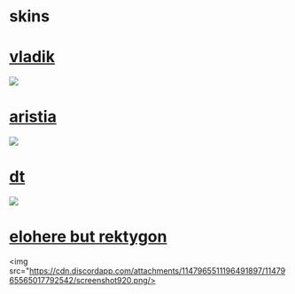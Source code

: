 # skins
# [vladik](https://drive.google.com/drive/folders/161V-kRBD1wKQmeisKqBhinNmP-pk1_iN?usp=sharing)
<img src="https://cdn.discordapp.com/attachments/1147506286242566305/1147506329536184340/screenshot915.png"/>

# [aristia](https://drive.google.com/drive/folders/1wQcgkRDsDxUI6qvKOdpAUho5Uy_MZyyv?usp=sharing)
<img src="https://cdn.discordapp.com/attachments/1147506286242566305/1147509711768408174/screenshot916.png"/>

# [dt](https://drive.google.com/drive/folders/10Zexq9fnSLRJBe6EjXwDdNg-TzixEKAT?usp=sharing)
<img src="https://cdn.discordapp.com/attachments/1147506286242566305/1147514288785862728/screenshot917.png"/>

# [elohere but rektygon](https://drive.google.com/drive/folders/1eCyKFd-Sce-LT37b9GZ5YoBkMcEN_s8W?usp=sharing)
<img src="https://cdn.discordapp.com/attachments/1147965511196491897/1147965565017792542/screenshot920.png/>
